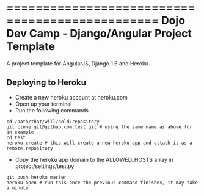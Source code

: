 ===============================================
Dojo Dev Camp - Django/Angular Project Template
===============================================

A project template for AngularJS, Django 1.6 and Heroku.

Deploying to Heroku
-------------------
- Create a new heroku account at heroku.com
- Open up your terminal
- Run the following commands

```
cd /path/that/will/hold/repository
git clone git@github.com:test.git # using the same name as above for an example
cd test
heroku create # this will create a new heroku app and attach it as a remote repository
```

- Copy the heroku app domain to the ALLOWED_HOSTS array in project/settings/test.py

```
git push heroku master
heroku open # run this once the previous command finishes, it may take a minute
```
